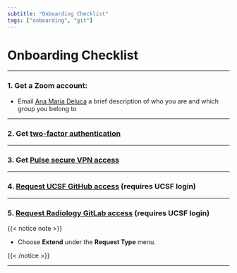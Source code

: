 ```yaml
---
subtitle: "Onboarding Checklist"
tags: ["onboarding", "git"]
---
```


# Onboarding Checklist

---

### 1. Get a Zoom account:

- Email [Ana Maria Deluca][anamaria] a brief description of who you are and which group you belong to

---

### 2. Get [two-factor authentication][twofactor]

---

### 3. Get [Pulse secure VPN access][vpn]

---

### 4. [Request UCSF GitHub access][gitaccess] (requires UCSF login)

---

### 5. [Request Radiology GitLab access][gitlabaccess] (requires UCSF login)

{{< notice note >}}

- Choose **Extend** under the **Request Type** menu.

{{< /notice >}}

---

<!-- Links -->
[anamaria]: mailto:anamaria.deluca@ucsf.edu
[twofactor]: https://it.ucsf.edu/service/multi-factor-authentication-duo
[vpn]: https://it.ucsf.edu/how-to/vpn-faq
[gitaccess]: https://ucsf.service-now.com/ucsfit?id=ucsf_sc_cat_item&sys_id=93bee8021b591810fd5d85507e4bcbf4&sysparm_category=40c0305b7b92d000e2dc8180984d4d9f
[gitlabaccess]: https://ucsf.service-now.com/ucsfit?sys_id=f841e3722b20b14019d7c71317da154e&id=ucsf_sc_cat_item
